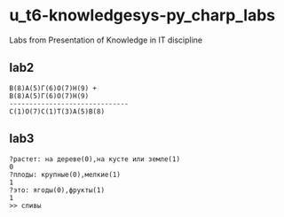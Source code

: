 # u_t6-knowledgesys-py_charp_labs
Labs from Presentation of Knowledge in IT discipline

## lab2
```
В(8)А(5)Г(6)О(7)Н(9) +
В(8)А(5)Г(6)О(7)Н(9)
------------------------------
С(1)О(7)С(1)Т(3)А(5)В(8)
```

## lab3
```
?растет: на дереве(0),на кусте или земле(1)
0
?плоды: крупные(0),мелкие(1)
1
?это: ягоды(0),фрукты(1)
1
>> сливы
```
